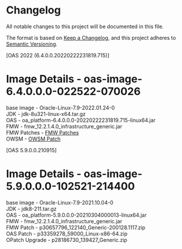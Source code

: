 # Changelog
All notable changes to this project will be documented in this file.

The format is based on [Keep a Changelog](https://keepachangelog.com/en/1.0.0/),
and this project adheres to [Semantic Versioning](https://semver.org/spec/v2.0.0.html).

[OAS 2022 (6.4.0.0.20220222231819.715)]  

Image Details - oas-image-6.4.0.0.0-022522-070026 
================================================= 
base image - Oracle-Linux-7.9-2022.01.24-0  
JDK - jdk-8u321-linux-x64.tar.gz  
OAS - oa_platform-6.4.0.0.0-20220222231819.715-linux64.jar  
FMW - fmw_12.2.1.4.0_infrastructure_generic.jar  
FMW Patches - [FMW Patches](https://support.oracle.com/epmos/faces/DocumentDisplay?_afrLoop=217745106624732&id=2817011.1&_afrWindowMode=0&_adf.ctrl-state=unlctwwr9_4#babdieag1)  
OWSM - [OWSM Patch](https://support.oracle.com/epmos/faces/PatchDetail?_afrLoop=314980170377433&patchId=33618954&_afrWindowMode=0&_adf.ctrl-state=11gd36v576_638)  

[OAS 5.9.0.0.210915] 

Image Details - oas-image-5.9.0.0.0-102521-214400
=================================================
base image - Oracle-Linux-7.9-2021.10.04-0  
JDK - jdk8-211.tar.gz  
OAS - oa_platform-5.9.0.0.0-20210304000013-linux64.jar  
FMW - fmw_12.2.1.4.0_infrastructure_generic.jar  
FMW Patch - p30657796_122140_Generic-200128.1117.zip  
OAS Patch - p33359278_59000_Linux-x86-64.zip  
OPatch Upgrade - p28186730_139427_Generic.zip  
